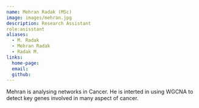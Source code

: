 ```yaml
---
name: Mehran Radak (MSc)
image: images/mehran.jpg
description: Research Assistant
role:asisstant
aliases:
  - M. Radak
  - Mehran Radak
  - Radak M.
links:
  home-page: 
  email: 
  github: 
---
```


Mehran is analysing networks in Cancer. He is interted in using WGCNA to detect key genes involved in many aspect of cancer. 
